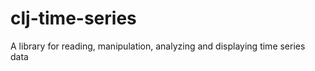 clj-time-series
===============

A library for reading, manipulation, analyzing and displaying time series data
